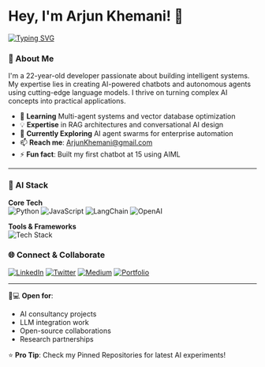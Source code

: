 # Hey, I'm Arjun Khemani! 👋

[![Typing SVG](https://readme-typing-svg.demolab.com?font=Fira+Code&pause=1000&color=38C768&width=435&lines=AI/LLM+Developer;Chatbot+Engineer;Python+%26+JavaScript+Wizard)](https://git.io/typing-svg)

### 🤖 About Me
I'm a 22-year-old developer passionate about building intelligent systems. My expertise lies in creating AI-powered chatbots and autonomous agents using cutting-edge language models. I thrive on turning complex AI concepts into practical applications.

- 🌱 **Learning** Multi-agent systems and vector database optimization
- 💡 **Expertise** in RAG architectures and conversational AI design
- 🚀 **Currently Exploring** AI agent swarms for enterprise automation
- 📫 **Reach me**: ArjunKhemani@gmail.com
- ⚡ **Fun fact**: Built my first chatbot at 15 using AIML

---

### 🧠 AI Stack
**Core Tech**  
![Python](https://img.shields.io/badge/Python-3776AB?style=flat&logo=python&logoColor=white)
![JavaScript](https://img.shields.io/badge/JavaScript-F7DF1E?style=flat&logo=javascript&logoColor=black)
![LangChain](https://img.shields.io/badge/LangChain-00ADD8?style=flat&logo=langchain&logoColor=white)
![OpenAI](https://img.shields.io/badge/OpenAI-412991?style=flat&logo=openai&logoColor=white)

**Tools & Frameworks**  
![Tech Stack](https://skillicons.dev/icons?i=react,nodejs,fastapi,tensorflow,pytorch,aws,docker,postgres,git,github,linux)



### 🌐 Connect & Collaborate

[![LinkedIn](https://img.shields.io/badge/LinkedIn-AI_Specialist-0077B5?style=for-the-badge&logo=linkedin)](https://linkedin.com/in/alexcarter-ai)
[![Twitter](https://img.shields.io/badge/Twitter-@alex_llmdev-1DA1F2?style=for-the-badge&logo=twitter)](https://twitter.com/alex_llmdev)
[![Medium](https://img.shields.io/badge/Medium-Blog-12100E?style=for-the-badge&logo=medium)](https://medium.com/@alex.carter.ai)
[![Portfolio](https://img.shields.io/badge/Portfolio-AI_Projects-000000?style=for-the-badge&logo=About.me)](https://alexcarter.ai)

---

👨💻 **Open for**:  
- AI consultancy projects  
- LLM integration work  
- Open-source collaborations  
- Research partnerships  

⭐️ **Pro Tip**: Check my Pinned Repositories for latest AI experiments!
